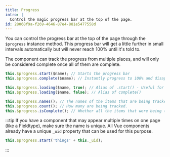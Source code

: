 ```yaml
---
title: Progress
intro: |
  Control the magic progress bar at the top of the page.
id: 28068f9a-f269-4646-87e4-881e5477558d
---
```

You can control the progress bar at the top of the page through the `$progress` instance method.
This progress bar will get a little further in small intervals automatically but will never reach 100% until
it's told to.

The component can track the progress from multiple places, and will only be considered complete once all of them are complete.

``` js
this.$progress.start($name); // Starts the progress bar
this.$progress.complete($name); // Instantly progress to 100% and disappear

this.$progress.loading($name, true); // Alias of .start() - Useful for passing a boolean
this.$progress.loading($name, false); // Alias of complete()

this.$progress.names(); // The names of the items that are being tracked.
this.$progress.count(); // How many are being tracked.
this.$progress.isComplete(); // Whether all the items that were being tracked have completed.
```

:::tip
If you have a component that may appear multiple times on one page (like a Fieldtype), make sure the name is unique. All Vue components already have a unique `_uid` property that can be used for this purpose.

``` js
this.$progress.start('things' + this._uid);
```
:::
